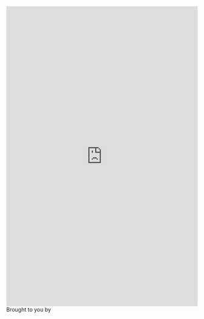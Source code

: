 <iframe src="https://kalrich-portfolio.vercel.app/" width="100%" height="790px" frameBorder="0" style="border: 0;"></iframe><br>Brought to you by <a href="" target="_blank"></a>
